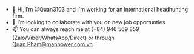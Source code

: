 - 👋 Hi, I’m @Quan3103 and I'm working for an international headhunting firm.
- 💞️ I’m looking to collaborate with you on new job opportunties 
- 📫 You can always reach me at (+84) 946 569 859 (Zalo/Viber/WhatsApp/Direct) or through Quan.Pham@manpower.com.vn

<!---
Quan3103/Quan3103 is a ✨ special ✨ repository because its `README.md` (this file) appears on your GitHub profile.
You can click the Preview link to take a look at your changes.
--->

